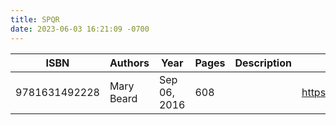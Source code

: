 ```yaml
---
title: SPQR
date: 2023-06-03 16:21:09 -0700
---
```


| ISBN        | Authors      | Year    | Pages    | Description    | URL   |
| ----------- | ------------ | ------- | -------- | -------------- | ----- |
| 9781631492228  | Mary Beard| Sep 06, 2016| 608| |https://openlibrary.org/books/OL29257077M/SPQR|    